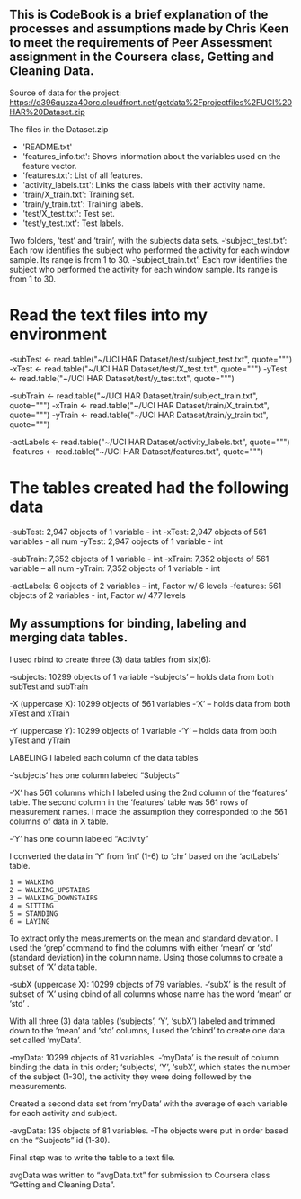 ## This is CodeBook is a brief explanation of the processes and assumptions made by Chris Keen to meet the requirements of Peer Assessment assignment in the Coursera class, Getting and Cleaning Data.

Source of data for the project:
https://d396qusza40orc.cloudfront.net/getdata%2Fprojectfiles%2FUCI%20HAR%20Dataset.zip

The files in the Dataset.zip 
- 'README.txt'
- 'features_info.txt': Shows information about the variables used on the feature vector.
- 'features.txt': List of all features.
- 'activity_labels.txt': Links the class labels with their activity name.
- 'train/X_train.txt': Training set.
- 'train/y_train.txt': Training labels.
- 'test/X_test.txt': Test set.
- 'test/y_test.txt': Test labels.

Two folders, ‘test’ and ‘train’, with the subjects data sets.
-‘subject_test.txt’: Each row identifies the subject who performed the activity for each window sample. Its range is from 1 to 30.
-‘subject_train.txt’: Each row identifies the subject who performed the activity for each window sample. Its range is from 1 to 30.

# Read the text files into my environment

-subTest <- read.table("~/UCI HAR Dataset/test/subject_test.txt", quote="\"")
-xTest <- read.table("~/UCI HAR Dataset/test/X_test.txt", quote="\"")
-yTest <- read.table("~/UCI HAR Dataset/test/y_test.txt", quote="\"")

-subTrain <- read.table("~/UCI HAR Dataset/train/subject_train.txt", quote="\"")
-xTrain <- read.table("~/UCI HAR Dataset/train/X_train.txt", quote="\"")
-yTrain <- read.table("~/UCI HAR Dataset/train/y_train.txt", quote="\"")

-actLabels <- read.table("~/UCI HAR Dataset/activity_labels.txt", quote="\"")
-features <- read.table("~/UCI HAR Dataset/features.txt", quote="\"")

# The tables created had the following data

-subTest:  2,947 objects of 1 variable - int 
-xTest:  2,947 objects of 561 variables - all num
-yTest:  2,947 objects of 1 variable - int

-subTrain:  7,352 objects of 1 variable - int
-xTrain:  7,352 objects of 561 variable – all num
-yTrain:  7,352 objects of 1 variable - int

-actLabels:  6 objects of 2 variables – int, Factor w/ 6 levels
-features:  561 objects of 2 variables -  int, Factor w/ 477 levels

## My assumptions for binding, labeling and merging data tables.

I used rbind to create three (3) data tables from six(6):

-subjects:  10299 objects of 1 variable
-‘subjects’ – holds data from both subTest and subTrain 

-X (uppercase X):  10299 objects of 561 variables
-‘X’ – holds data from both xTest and xTrain

-Y (uppercase Y):  10299 objects of 1 variable
-‘Y’ – holds data from both yTest and yTrain

LABELING 
 I labeled each column of the data tables

-‘subjects’ has one column labeled “Subjects”

-‘X’ has 561 columns which I labeled using the 2nd column of the ‘features’ table.   The second column in the ‘features’ table was 561 rows of measurement names.  I made the assumption they corresponded to the 561 columns of data in X table.

-‘Y’ has one column labeled “Activity”

I converted the data in ‘Y’ from ‘int’ (1-6) to ‘chr’ based on the ‘actLabels’ table.

	1 = WALKING
	2 = WALKING_UPSTAIRS
	3 = WALKING_DOWNSTAIRS
	4 = SITTING
	5 = STANDING
	6 = LAYING

To extract only the measurements on the mean and standard deviation.  I used the ‘grep’ command to find the columns with either  ‘mean’ or ‘std’ (standard deviation) in the column name.  Using those columns to create a subset of ‘X’ data table.

-subX (uppercase X):  10299 objects of 79 variables.
-‘subX’ is the result of subset of ‘X’ using cbind of all columns whose name has the word ‘mean’ or  ‘std’ .

With all three (3) data tables (‘subjects’, ‘Y’, ‘subX’) labeled and trimmed down to the ‘mean’ and ‘std’ columns, I used the ‘cbind’ to create one data set called ‘myData’.

-myData:  10299 objects of 81 variables.
-‘myData’ is the result of column binding the data in this order; ‘subjects’, ‘Y’, ‘subX’, which states the number of the subject (1-30), the activity they were doing followed by the measurements.

Created a second data set from ‘myData’ with the average of each variable for each activity and subject.

-avgData:  135 objects of 81 variables.
-The objects were put in order based on the “Subjects” id (1-30).

Final step was to write the table to a text file.  

avgData was written to “avgData.txt” for submission to Coursera class “Getting and Cleaning Data”.
